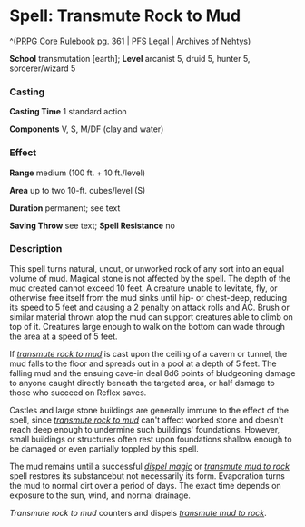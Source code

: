 # Spell: Transmute Rock to Mud

^([PRPG Core Rulebook][ss-transmute-rock-to-mud] pg. 361 | PFS Legal | [Archives of Nehtys][sn-transmute-rock-to-mud])

**School** transmutation [earth]; **Level** arcanist 5, druid 5, hunter 5, sorcerer/wizard 5

### Casting

**Casting Time** 1 standard action  

**Components** V, S, M/DF (clay and water)

### Effect

**Range** medium (100 ft. + 10 ft./level)  

**Area** up to two 10-ft. cubes/level (S)  

**Duration** permanent; see text  

**Saving Throw** see text; **Spell Resistance** no

### Description

This spell turns natural, uncut, or unworked rock of any sort into an equal volume of mud. Magical stone is not affected by the spell. The depth of the mud created cannot exceed 10 feet. A creature unable to levitate, fly, or otherwise free itself from the mud sinks until hip- or chest-deep, reducing its speed to 5 feet and causing a 2 penalty on attack rolls and AC. Brush or similar material thrown atop the mud can support creatures able to climb on top of it. Creatures large enough to walk on the bottom can wade through the area at a speed of 5 feet.  

If _[transmute rock to mud]_ is cast upon the ceiling of a cavern or tunnel, the mud falls to the floor and spreads out in a pool at a depth of 5 feet. The falling mud and the ensuing cave-in deal 8d6 points of bludgeoning damage to anyone caught directly beneath the targeted area, or half damage to those who succeed on Reflex saves.  

Castles and large stone buildings are generally immune to the effect of the spell, since _[transmute rock to mud]_ can't affect worked stone and doesn't reach deep enough to undermine such buildings' foundations. However, small buildings or structures often rest upon foundations shallow enough to be damaged or even partially toppled by this spell.  

The mud remains until a successful _[dispel magic]_ or _[transmute mud to rock]_ spell restores its substancebut not necessarily its form. Evaporation turns the mud to normal dirt over a period of days. The exact time depends on exposure to the sun, wind, and normal drainage.  

_Transmute rock to mud_ counters and dispels _[transmute mud to rock]_.

[ss-transmute-rock-to-mud]: http://paizo.com/pathfinderRPG/v57
[sn-transmute-rock-to-mud]: http://www.archivesofnethys.com/SpellDisplay.aspx?ItemName=Transmute%20Rock%20to%20Mud
[dispel magic]: http://www.archivesofnethys.com/SpellDisplay.aspx?ItemName=dispel%20magic
[transmute rock to mud]: http://www.archivesofnethys.com/SpellDisplay.aspx?ItemName=transmute%20rock%20to%20mud
[transmute mud to rock]: http://www.archivesofnethys.com/SpellDisplay.aspx?ItemName=transmute%20mud%20to%20rock